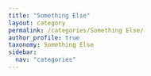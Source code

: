 ```yaml
---
title: "Something Else"
layout: category
permalink: /categories/Something Else/
author_profile: true
taxonomy: Something Else
sidebar:
  nav: "categories"
---
```

